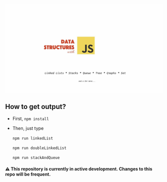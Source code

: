 ![](media/dswithjs.jpg)

## How to get output?

- First, `npm install`
- Then, just type 

    `npm run linkedList`
    
    `npm run doubleLinkedList`
    
    `npm run stackAndQueue`

#### ⚠️ This repository is currently in active development. Changes to this repo will be frequent.
